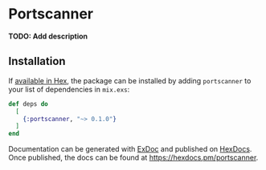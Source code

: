 # Portscanner

**TODO: Add description**

## Installation

If [available in Hex](https://hex.pm/docs/publish), the package can be installed
by adding `portscanner` to your list of dependencies in `mix.exs`:

```elixir
def deps do
  [
    {:portscanner, "~> 0.1.0"}
  ]
end
```

Documentation can be generated with [ExDoc](https://github.com/elixir-lang/ex_doc)
and published on [HexDocs](https://hexdocs.pm). Once published, the docs can
be found at <https://hexdocs.pm/portscanner>.


